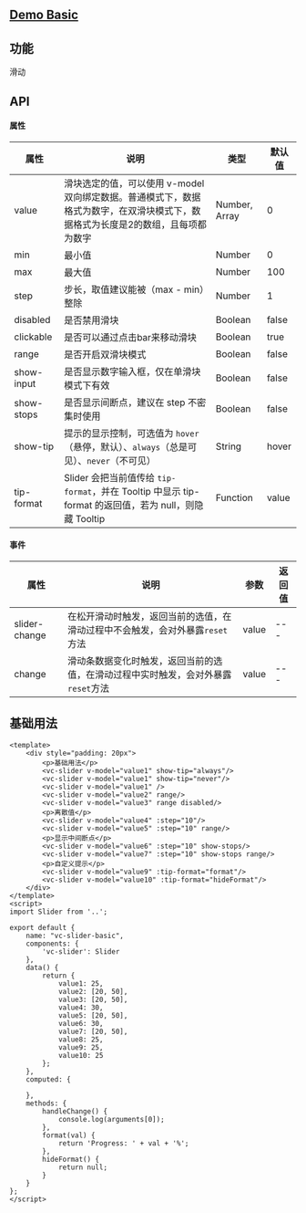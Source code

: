 ## [Demo Basic](https://wya-team.github.io/wya-vc/dist/slider/basic.html)
## 功能
滑动

## API

#### 属性

属性 | 说明 | 类型 | 默认值
---|---|---|---
value | 滑块选定的值，可以使用 v-model 双向绑定数据。普通模式下，数据格式为数字，在双滑块模式下，数据格式为长度是2的数组，且每项都为数字 | Number, Array | 0
min | 最小值 | Number | 0
max | 最大值 | Number | 100
step | 步长，取值建议能被（max - min）整除 | Number | 1
disabled | 是否禁用滑块 | Boolean | false
clickable | 是否可以通过点击bar来移动滑块 | Boolean | true
range | 是否开启双滑块模式 | Boolean | false
show-input | 是否显示数字输入框，仅在单滑块模式下有效 | Boolean | false
show-stops | 是否显示间断点，建议在 step 不密集时使用 | Boolean | false
show-tip | 提示的显示控制，可选值为 `hover`（悬停，默认）、`always`（总是可见）、`never`（不可见） | String | hover
tip-format | Slider 会把当前值传给 `tip-format`，并在 Tooltip 中显示 tip-format 的返回值，若为 null，则隐藏 Tooltip | Function | value


#### 事件

属性 | 说明 | 参数 | 返回值
---|---|---|---
slider-change | 在松开滑动时触发，返回当前的选值，在滑动过程中不会触发，会对外暴露`reset`方法 | value | ---
change | 滑动条数据变化时触发，返回当前的选值，在滑动过程中实时触发，会对外暴露`reset`方法 | value | ---


## 基础用法

```vue
<template>
	<div style="padding: 20px">
		<p>基础用法</p>
		<vc-slider v-model="value1" show-tip="always"/>
		<vc-slider v-model="value1" show-tip="never"/>
		<vc-slider v-model="value1" />
		<vc-slider v-model="value2" range/>
		<vc-slider v-model="value3" range disabled/>
		<p>离散值</p>
		<vc-slider v-model="value4" :step="10"/>
		<vc-slider v-model="value5" :step="10" range/>
		<p>显示中间断点</p>
		<vc-slider v-model="value6" :step="10" show-stops/>
		<vc-slider v-model="value7" :step="10" show-stops range/>
		<p>自定义提示</p>
		<vc-slider v-model="value9" :tip-format="format"/>
		<vc-slider v-model="value10" :tip-format="hideFormat"/>
	</div>
</template>
<script>
import Slider from '..';

export default {
	name: "vc-slider-basic",
	components: {
		'vc-slider': Slider
	},
	data() {
		return {
			value1: 25,
			value2: [20, 50],
			value3: [20, 50],
			value4: 30,
			value5: [20, 50],
			value6: 30,
			value7: [20, 50],
			value8: 25,
			value9: 25,
			value10: 25
		};
	},
	computed: {
		
	},
	methods: {
		handleChange() {
			console.log(arguments[0]);
		},
		format(val) {
			return 'Progress: ' + val + '%';
		},
		hideFormat() {
			return null;
		}
	}
};
</script>
```